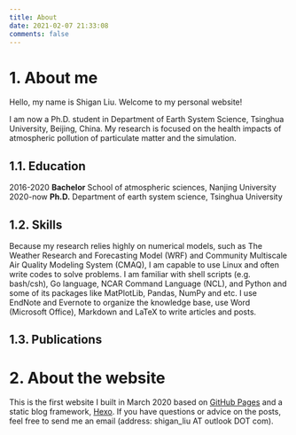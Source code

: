 ```yaml
---
title: About
date: 2021-02-07 21:33:08
comments: false
---
```


# 1. About me
Hello, my name is Shigan Liu. Welcome to my personal website!

I am now a Ph.D. student in Department of Earth System Science, Tsinghua University, Beijing, China. My research is focused on the health impacts of atmospheric pollution of particulate matter and the simulation.

## 1.1. Education
2016-2020 **Bachelor** School of atmospheric sciences, Nanjing University           
2020-now **Ph.D.** Department of earth system science, Tsinghua University

## 1.2. Skills
Because my research relies highly on numerical models, such as The Weather Research and Forecasting Model (WRF) and Community Multiscale Air Quality Modeling System (CMAQ), I am capable to use Linux and often write codes to solve problems. I am familiar with shell scripts (e.g. bash/csh), Go language, NCAR Command Language (NCL), and Python and some of its packages like MatPlotLib, Pandas, NumPy and etc. I use EndNote and Evernote to organize the knowledge base, use Word (Microsoft Office), Markdown and LaTeX to write articles and posts.

## 1.3. Publications


# 2. About the website
This is the first website I built in March 2020 based on [GitHub Pages](https://pages.github.com/) and a static blog framework, [Hexo](https://hexo.io/). If you have questions or advice on the posts, feel free to send me an email (address: shigan_liu AT outlook DOT com).
